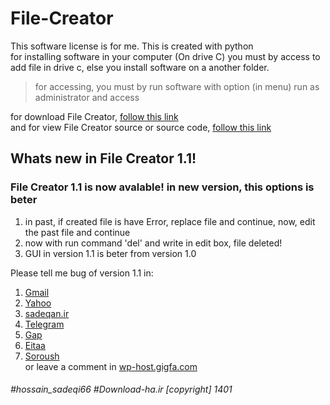 # File-Creator
This software license is for me. This is created with python  
for installing software in your computer (On drive C) you must by access to add file in drive c, else you install software on a another folder.
> for accessing, you must by run software with option (in menu) run as administrator and access  

for download File Creator, [follow this link](https://github.com/n66583/File-Creator)  
and for view File Creator source or source code, [follow this link](https://github.com/n66583/File-Creator/releases/tag/source)
## Whats new in File Creator 1.1!
### File Creator 1.1 is now avalable! in new version, this options is beter
1. in past, if created file is have Error, replace file and continue, now, edit the past file and continue
2. now with run command 'del' and write in edit box, file deleted!
3. GUI in version 1.1 is beter from version 1.0

Please tell me bug of version 1.1 in:
  1. [Gmail](mailto:nikparvar1387@gmail.com)
  2. [Yahoo](mailto:hsadeqi66@gmail.com)
  3. [sadeqan.ir](mailto:info@sadeqan.ir)
  4. [Telegram](https://t.me/hossain_sadeqi66)
  5. [Gap](https://gap.im/hossain_sadeqi66)
  6. [Eitaa](https://eitaa.com/hossain_sadeqi66)
  7. [Soroush](https://splus.ir/hossain_sadeqi66)  
  or leave a comment in [wp-host.gigfa.com](http://wp-host.gigfa.com)
  
###### #hossain_sadeqi66 #Download-ha.ir [copyright] 1401
